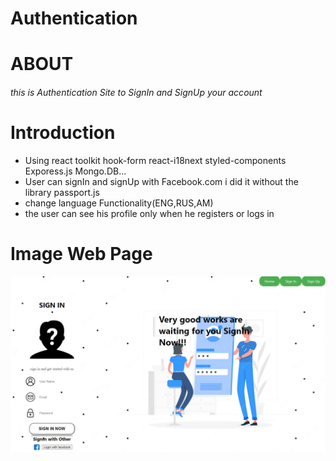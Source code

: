 # Authentication

# ABOUT

###### this is Authentication Site to SignIn and SignUp your account

# Introduction

- Using react toolkit hook-form react-i18next styled-components Exporess.js Mongo.DB...
- User can signIn and signUp with Facebook.com i did it without the library passport.js
- change language Functionality(ENG,RUS,AM)
- the user can see his profile only when he registers or logs in

# Image Web Page

![HeadImg](https://github.com/KristGalstyan/Authentication/blob/main/client/public/img/ForGitHub.jpg)
